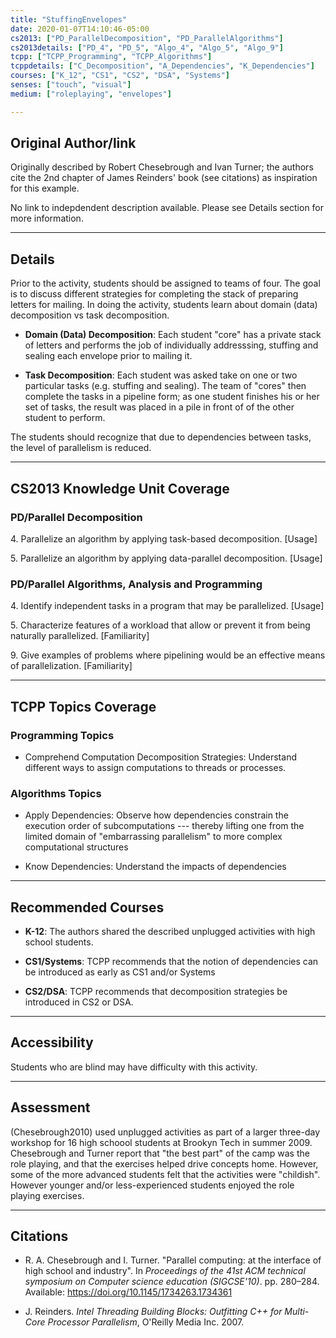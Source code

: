 ```yaml
---
title: "StuffingEnvelopes"
date: 2020-01-07T14:10:46-05:00
cs2013: ["PD_ParallelDecomposition", "PD_ParallelAlgorithms"]
cs2013details: ["PD_4", "PD_5", "Algo_4", "Algo_5", "Algo_9"]
tcpp: ["TCPP_Programming", "TCPP_Algorithms"]
tcppdetails: ["C_Decomposition", "A_Dependencies", "K_Dependencies"]
courses: ["K_12", "CS1", "CS2", "DSA", "Systems"]
senses: ["touch", "visual"]
medium: ["roleplaying", "envelopes"]

---
```


## Original Author/link

Originally described by Robert Chesebrough and Ivan Turner; the authors cite the 2nd chapter of James Reinders' book (see citations) as inspiration for this example.

No link to indepdendent description available. Please see Details section for more information.

---

## Details

Prior to the activity, students should be assigned to teams of four. The goal is to discuss different strategies for completing the stack of preparing letters for mailing. In doing the activity, students learn about domain (data) decomposition vs task decomposition. 

* **Domain (Data) Decomposition**: Each student "core" has a private stack of letters and performs the job of individually addresssing, stuffing and sealing each envelope prior to mailing it. 

* **Task Decomposition**: Each student was asked take on one or two particular tasks (e.g. stuffing and sealing). The team of "cores" then complete the tasks in a pipeline form; as one student finishes his or her set of tasks, the result was placed in a pile in front of of the other student to perform.

The students should recognize that due to dependencies between tasks, the level of parallelism is reduced.

---

## CS2013 Knowledge Unit Coverage

### PD/Parallel Decomposition

4\. Parallelize an algorithm by applying task-based decomposition. [Usage]

5\. Parallelize an algorithm by applying data-parallel decomposition. [Usage]

### PD/Parallel Algorithms, Analysis and Programming 

4\. Identify independent tasks in a program that may be parallelized. [Usage]

5\. Characterize features of a workload that allow or prevent it from being naturally parallelized. [Familiarity]

9\. Give examples of problems where pipelining would be an effective means of parallelization. [Familiarity]

---

## TCPP Topics Coverage

### Programming Topics

* Comprehend Computation Decomposition Strategies: Understand different ways to assign computations to threads or processes.

### Algorithms Topics

* Apply Dependencies: Observe how dependencies constrain the execution order of subcomputations --- thereby lifting one from the limited domain of "embarrassing parallelism" to more complex computational structures

* Know Dependencies: Understand the impacts of dependencies



---

## Recommended Courses

* **K-12**: The authors shared the described unplugged activities with high school students. 

* **CS1/Systems**: TCPP recommends that the notion of dependencies can be introduced as early as CS1 and/or Systems

* **CS2/DSA**: TCPP recommends that decomposition strategies be introduced in CS2 or DSA.

---

## Accessibility

Students who are blind may have difficulty with this activity. 

---


## Assessment 

(Chesebrough2010) used unplugged activities as part of a larger three-day workshop for 16 high schoool students at Brookyn Tech in summer 2009. Chesebrough and Turner report that "the best part" of the camp was the role playing, and that the exercises helped drive concepts home. However, some of the more advanced students felt that the activities were "childish". However younger and/or less-experienced students enjoyed the role playing exercises.

---

## Citations

* R. A. Chesebrough and I. Turner. "Parallel computing: at the interface of high school and industry". In _Proceedings of the 41st ACM technical symposium on Computer science education (SIGCSE'10)_. pp. 280–284. Available: https://doi.org/10.1145/1734263.1734361

* J. Reinders. _Intel Threading Building Blocks: Outfitting C++ for Multi-Core Processor Parallelism_, O'Reilly Media Inc. 2007. 